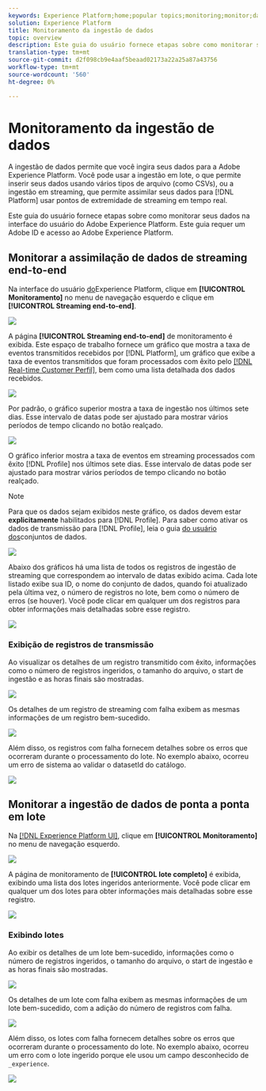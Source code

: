 ```yaml
---
keywords: Experience Platform;home;popular topics;monitoring;monitor;data flows;monitor ingestion;data ingestion;Data ingestion;view records;view batches;
solution: Experience Platform
title: Monitoramento da ingestão de dados
topic: overview
description: Este guia do usuário fornece etapas sobre como monitorar seus dados na interface do usuário do Adobe Experience Platform. Este guia requer um Adobe ID e acesso ao Adobe Experience Platform.
translation-type: tm+mt
source-git-commit: d2f098cb9e4aaf5beaad02173a22a25a87a43756
workflow-type: tm+mt
source-wordcount: '560'
ht-degree: 0%

---
```



# Monitoramento da ingestão de dados

A ingestão de dados permite que você ingira seus dados para a Adobe Experience Platform. Você pode usar a ingestão em lote, o que permite inserir seus dados usando vários tipos de arquivo (como CSVs), ou a ingestão em streaming, que permite assimilar seus dados para [!DNL Platform] usar pontos de extremidade de streaming em tempo real.

Este guia do usuário fornece etapas sobre como monitorar seus dados na interface do usuário do Adobe Experience Platform. Este guia requer um Adobe ID e acesso ao Adobe Experience Platform.

## Monitorar a assimilação de dados de streaming end-to-end

Na interface do usuário [do](https://platform.adobe.com)Experience Platform, clique em **[!UICONTROL Monitoramento]** no menu de navegação esquerdo e clique em **[!UICONTROL Streaming end-to-end]**.

![](../images/quality/monitor-data-flows/click-streaming-end-to-end.png)

A página **[!UICONTROL Streaming end-to-end]** de monitoramento é exibida. Este espaço de trabalho fornece um gráfico que mostra a taxa de eventos transmitidos recebidos por [!DNL Platform], um gráfico que exibe a taxa de eventos transmitidos que foram processados com êxito pelo [[!DNL Real-time Customer Perfil]](../../profile/home.md), bem como uma lista detalhada dos dados recebidos.

![](../images/quality/monitor-data-flows/list-streams.png)

Por padrão, o gráfico superior mostra a taxa de ingestão nos últimos sete dias. Esse intervalo de datas pode ser ajustado para mostrar vários períodos de tempo clicando no botão realçado.

![](../images/quality/monitor-data-flows/list-streams-focus-on-top-graph.png)

O gráfico inferior mostra a taxa de eventos em streaming processados com êxito [!DNL Profile] nos últimos sete dias. Esse intervalo de datas pode ser ajustado para mostrar vários períodos de tempo clicando no botão realçado.

>[!NOTE]
>
>Para que os dados sejam exibidos neste gráfico, os dados devem estar **explicitamente** habilitados para [!DNL Profile]. Para saber como ativar os dados de transmissão para [!DNL Profile], leia o guia [do usuário dos](../../catalog/datasets/user-guide.md#enable-a-dataset-for-real-time-customer-profile)conjuntos de dados.

![](../images/quality/monitor-data-flows/list-streams-focus-on-bottom-graph.png)

Abaixo dos gráficos há uma lista de todos os registros de ingestão de streaming que correspondem ao intervalo de datas exibido acima. Cada lote listado exibe sua ID, o nome do conjunto de dados, quando foi atualizado pela última vez, o número de registros no lote, bem como o número de erros (se houver). Você pode clicar em qualquer um dos registros para obter informações mais detalhadas sobre esse registro.

![](../images/quality/monitor-data-flows/list-streams-focus-on-streams.png)

### Exibição de registros de transmissão

Ao visualizar os detalhes de um registro transmitido com êxito, informações como o número de registros ingeridos, o tamanho do arquivo, o start de ingestão e as horas finais são mostradas.

![](../images/quality/monitor-data-flows/successful-streaming-record.png)

Os detalhes de um registro de streaming com falha exibem as mesmas informações de um registro bem-sucedido.

![](../images/quality/monitor-data-flows/failed-batch.png)

Além disso, os registros com falha fornecem detalhes sobre os erros que ocorreram durante o processamento do lote. No exemplo abaixo, ocorreu um erro de sistema ao validar o datasetId do catálogo.

![](../images/quality/monitor-data-flows/failed-batch-details.png)

## Monitorar a ingestão de dados de ponta a ponta em lote

Na [[!DNL Experience Platform UI]](https://platform.adobe.com), clique em **[!UICONTROL Monitoramento]** no menu de navegação esquerdo.

![](../images/quality/monitor-data-flows/click-monitoring.png)

A página de monitoramento de **[!UICONTROL lote completo]** é exibida, exibindo uma lista dos lotes ingeridos anteriormente. Você pode clicar em qualquer um dos lotes para obter informações mais detalhadas sobre esse registro.

![](../images/quality/monitor-data-flows/list-batches.png)

### Exibindo lotes

Ao exibir os detalhes de um lote bem-sucedido, informações como o número de registros ingeridos, o tamanho do arquivo, o start de ingestão e as horas finais são mostradas.

![](../images/quality/monitor-data-flows/successful-batch.png)

Os detalhes de um lote com falha exibem as mesmas informações de um lote bem-sucedido, com a adição do número de registros com falha.

![](../images/quality/monitor-data-flows/failed-streaming-record.png)

Além disso, os lotes com falha fornecem detalhes sobre os erros que ocorreram durante o processamento do lote. No exemplo abaixo, ocorreu um erro com o lote ingerido porque ele usou um campo desconhecido de `_experience`.

![](../images/quality/monitor-data-flows/failed-streaming-record-details.png)